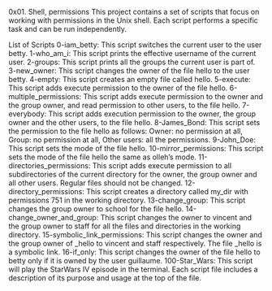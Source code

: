 0x01. Shell, permissions
This project contains a set of scripts that focus on working with permissions in the Unix shell. Each script performs a specific task and can be run independently.

List of Scripts
0-iam_betty: This script switches the current user to the user betty.
1-who_am_i: This script prints the effective username of the current user.
2-groups: This script prints all the groups the current user is part of.
3-new_owner: This script changes the owner of the file hello to the user betty.
4-empty: This script creates an empty file called hello.
5-execute: This script adds execute permission to the owner of the file hello.
6-multiple_permissions: This script adds execute permission to the owner and the group owner, and read permission to other users, to the file hello.
7-everybody: This script adds execution permission to the owner, the group owner and the other users, to the file hello.
8-James_Bond: This script sets the permission to the file hello as follows: Owner: no permission at all, Group: no permission at all, Other users: all the permissions.
9-John_Doe: This script sets the mode of the file hello.
10-mirror_permissions: This script sets the mode of the file hello the same as olleh’s mode.
11-directories_permissions: This script adds execute permission to all subdirectories of the current directory for the owner, the group owner and all other users. Regular files should not be changed.
12-directory_permissions: This script creates a directory called my_dir with permissions 751 in the working directory.
13-change_group: This script changes the group owner to school for the file hello.
14-change_owner_and_group: This script changes the owner to vincent and the group owner to staff for all the files and directories in the working directory.
15-symbolic_link_permissions: This script changes the owner and the group owner of _hello to vincent and staff respectively. The file _hello is a symbolic link.
16-if_only: This script changes the owner of the file hello to betty only if it is owned by the user guillaume.
100-Star_Wars: This script will play the StarWars IV episode in the terminal.
Each script file includes a description of its purpose and usage at the top of the file.
